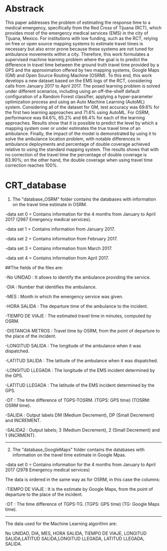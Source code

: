# Abstrack

This paper addresses the problem of estimating the response time to a medical emergency, specifically from the Red Cross of Tijuana (RCT), which provides most of the emergency medical services (EMS) in the city of Tijuana, Mexico.
For institutions with low funding, such as the RCT, relying on free or open source mapping systems to estimate travel times is necessary but also error prone because these systems are not tuned for ambulance movements within a city.
Therefore, this work formulates a supervised machine learning problem where the goal is to predict the difference in travel time between the ground truth travel time provided by a GPS and the approximation offered by two mapping systems, Google Maps (GM) and Open Source Routing Machine (OSRM).
To this end, this work develops a new dataset based on the EMS logs of the RCT, considering calls from January 2017 to April 2017.
The posed learning problem is solved under different scenarios, including using an off-the-shelf default configuration of a Random Forest classifier, applying a hyper-parameter optimization process and using an Auto Machine Learning (AutoML) system.
Considering all of the dataset for GM, test accuracy was 69.6\% for the first two learning approaches and 71.6\% using AutoML.
For OSRM, performance was 64.6\%, 65.2\% and 66.4\% for each of the learning approaches.
Results show that it is possible to predict the level by which a mapping system over or under estimates the true travel time of an ambulance.
Finally, the impact of the model is demonstrated by using it to solve the ambulance location problem, with notable
differences in ambulance deployments and percentage of double coverage achieved relative to using the standard mapping system. The results shows that with no correction of the travel time the percentage of double coverage is 83.90\%; on the other hand, the double coverage when using travel time correction reaches 100\%.


# CRT_database

1. The "database_OSRM" folder contains the databases with information on the travel time estimate in OSRM. 

-data set 0 = Contains information for the 4 months from January to April 2017 (2987 Emergency medical services). 

-data set 1 = Contains information from January 2017. 

-data set 2 = Contains information from February 2017.

-data set 3 = Contains information from March 2017.

-data set 4 = Contains information from April 2017.



##The fields of the files are: 

-No UNIDAD        : It allows to identify the ambulance providing the service. 

-DIA              : Number that identifies the ambulance.

-MES              : Month in which the emergency service was given.

-HORA SALIDA      : The departure time of the ambulance to the incident.

-TIEMPO DE VIAJE  : The estimated travel time in minutes, computed by OSRM.

-DISTANCIA METROS : Travel time by OSRM, from the point of departure to the place of the incident.

-LONGITUD SALIDA  : The longitude of the ambulance when it was dispatched.

-LATITUD SALIDA   : The latitude of the ambulance when it was dispatched.

-LONGITUD LLEGADA : The longitude of the EMS incident determined by the GPS.

-LATITUD LLEGADA  : The latitude of the EMS incident determined by the GPS.

-DT               : The time difference of TGPS-TOSRM. (TGPS: GPS time) (TOSRM: OSRM time).

-SALIDA           : Output labels DM (Medium Decrement), DP (Small Decrement) and INCREMENT. 

-SALIDA2          : Output labels; 3 (Medium Decrement), 2 (Small Decrement) and 1 (INCRMENT). 




-----------------------------------------------------------------------------------------------------

2. The "database_GoogleMaps" folder contains the databases with information on the travel time estimate in Google Mpas. 

-data set 0 = Contains information for the 4 months from January to April 2017  (2978 Emergency medical services)

The data is ordered in the same way as for OSRM, in this case the columns:

-TIEMPO DE VIAJE  : It is the estimate by Google Maps, from the point of departure to the place of the incident. 

-DT               : The time difference of TGPS-TG. (TGPS: GPS time) (TG: Google Maps time).
						
----------------------------------------------------------------------------------------------------



The data used for the Machine Learning algorithm are: 

No UNIDAD, DIA, MES, HORA SALIDA, TIEMPO DE VIAJE, LONGITUD SALIDA,LATITUD SALIDA,LONGITUD LLEGADA, LATITUD LLEGADA, SALIDA. 


